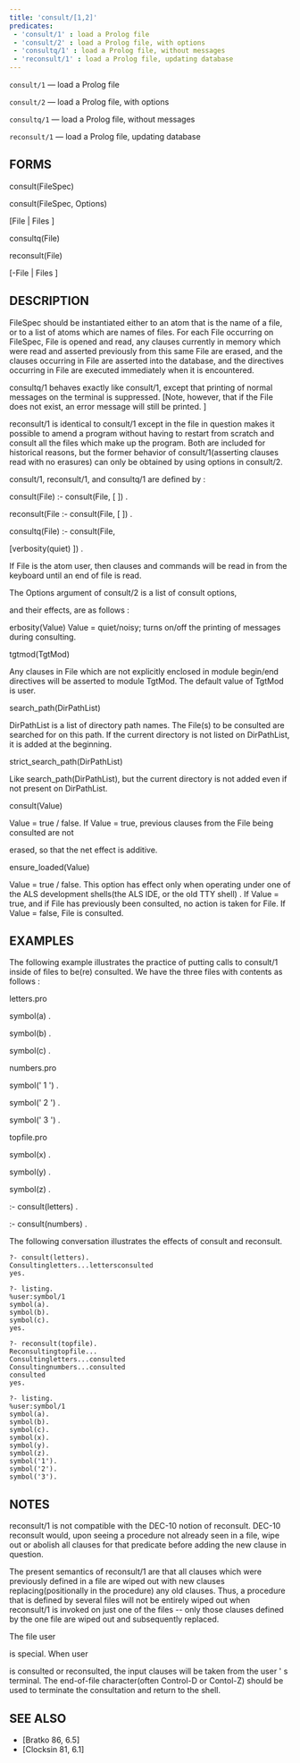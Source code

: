 ```yaml
---
title: 'consult/[1,2]'
predicates:
 - 'consult/1' : load a Prolog file
 - 'consult/2' : load a Prolog file, with options
 - 'consultq/1' : load a Prolog file, without messages
 - 'reconsult/1' : load a Prolog file, updating database
---
```

`consult/1` — load a Prolog file

`consult/2` — load a Prolog file, with options

`consultq/1` — load a Prolog file, without messages

`reconsult/1` — load a Prolog file, updating database


## FORMS

consult(FileSpec)

consult(FileSpec, Options)

[File | Files ]

consultq(File)

reconsult(File)

[-File | Files ]


## DESCRIPTION

FileSpec should be instantiated either to an atom that is the name of a file, or to a list of atoms which are names of files. For each File occurring on FileSpec, File is opened and read, any clauses currently in memory which were read and asserted previously from this same File are erased, and the clauses occurring in File are asserted into the database, and the directives occurring in File are executed immediately when it is encountered.

consultq/1 behaves exactly like consult/1, except that printing of normal messages on the terminal is suppressed. [Note, however, that if the File does not exist, an error message will still be printed. ]

reconsult/1 is identical to consult/1 except in the file in question makes it possible to amend a program without having to restart from scratch and consult all the files which make up the program. Both are included for historical reasons, but the former behavior of consult/1(asserting clauses read with no erasures) can only be obtained by using options in consult/2.

consult/1, reconsult/1, and consultq/1 are defined by :

consult(File) :- consult(File, [ ]) .

reconsult(File :- consult(File, [ ]) .

consultq(File) :- consult(File,

[verbosity(quiet) ]) .

If File is the atom user, then clauses and commands will be read in from the keyboard until an end of file is read.

The Options argument of consult/2 is a list of
consult options,

and their effects, are as follows :

erbosity(Value)
Value = quiet/noisy; turns on/off the printing of messages during consulting.

tgtmod(TgtMod)

Any clauses in File which are not explicitly enclosed in module begin/end directives will be asserted to module TgtMod. The default value of TgtMod is user.

search_path(DirPathList)

DirPathList is a list of directory path names. The File(s) to be consulted are searched for on this path. If the current directory is not listed on DirPathList, it is added at the beginning.

strict_search_path(DirPathList)

Like search_path(DirPathList), but the current directory is not added even if not present on DirPathList.

consult(Value)

Value = true / false. If Value = true, previous clauses from the File being consulted are
not

erased, so that the net effect is additive.

ensure_loaded(Value)

Value = true / false. This option has effect only when operating under one of the ALS development shells(the ALS IDE, or the old TTY shell) . If Value = true, and if File has previously been consulted, no action is taken for File. If Value = false, File is consulted.


## EXAMPLES

The following example illustrates the practice of putting calls to consult/1 inside of files to be(re) consulted. We have the three files with contents as follows :

letters.pro

symbol(a) .

symbol(b) .

symbol(c) .

numbers.pro

symbol(' 1 ') .

symbol(' 2 ') .

symbol(' 3 ') .

topfile.pro

symbol(x) .

symbol(y) .

symbol(z) .

:- consult(letters) .

:- consult(numbers) .

The following conversation illustrates the effects of consult and reconsult.

```
?- consult(letters).
Consultingletters...lettersconsulted
yes.
```

```
?- listing.
%user:symbol/1
symbol(a).
symbol(b).
symbol(c).
yes.
```

```
?- reconsult(topfile).
Reconsultingtopfile...
Consultingletters...consulted
Consultingnumbers...consulted
consulted
yes.
```

```
?- listing.
%user:symbol/1
symbol(a).
symbol(b).
symbol(c).
symbol(x).
symbol(y).
symbol(z).
symbol('1').
symbol('2').
symbol('3').
```

## NOTES

reconsult/1 is not compatible with the DEC-10 notion of reconsult. DEC-10 reconsult would, upon seeing a procedure not already seen in a file, wipe out or abolish all clauses for that predicate before adding the new clause in question.

The present semantics of reconsult/1 are that all clauses which were previously defined in a file are wiped out with new clauses replacing(positionally in the procedure) any old clauses. Thus, a procedure that is defined by several files will not be entirely wiped out when reconsult/1 is invoked on just one of the files -- only those clauses defined by the one file are wiped out and subsequently replaced.

The file
user

is special. When
user

is consulted or reconsulted, the input clauses will be taken from the user ' s terminal. The end-of-file character(often Control-D or Contol-Z) should be used to terminate the consultation and return to the shell.


## SEE ALSO

- [Bratko 86, 6.5]
- [Clocksin 81, 6.1]

